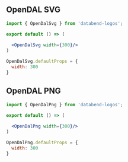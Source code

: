 ## OpenDAL SVG

```jsx
import { OpenDalSvg } from 'databend-logos';

export default () => (
  
  <OpenDalSvg width={300}/>
)
```
```js
OpenDalSvg.defaultProps = {
  width: 300
}
```

## OpenDAL PNG
```jsx
import { OpenDalPng } from 'databend-logos';

export default () => (
  
  <OpenDalPng width={300}/>
)
```

```js
OpenDalPng.defaultProps = {
  width: 300
}
```